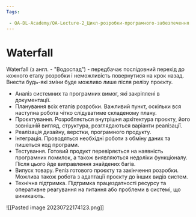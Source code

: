 ```yaml
---
Tags:
 
 - QA-DL-Academy/QA-Lecture-2_Цикл-розробки-програмного-забезпечення
---
```


# Waterfall

Waterfall (з англ. - "Водоспад") - передбачає послідовний перехід до кожного етапу розробки і неможливість повернутися на крок назад. Внести будь-які зміни буде можливо лише після релізу проєкту.

- Аналіз системних та програмних вимог, які закріплені в документації.
- Планування всіх етапів розробки. Важливий пункт, оскільки вся наступна робота чітко слідуватиме складеному плану.
- Проєктування. Розробляється внутрішня архітектура проєкту, його зовнішній вигляд, структура, розглядаються варіанти реалізації.
- Реалізація дизайну, верстки, програмного продукту.
- Інтеграція. Проводяться необхідні роботи з обміну даних та пишеться код програми.
- Тестування. Готовий продукт перевіряється на наявність програмних помилок, а також виявляються недоліки функціоналу. Після цього йде виправлення знайдених багів.
- Випуск товару. Реліз готового проєкту та закінчення розробки. Можлива також робота з адаптації проєкту до інших видів систем.
- Технічна підтримка. Підтримка працездатності ресурсу та оперативне реагування на питання або проблеми в системі, що виникають.

![[Pasted image 20230722174123.png]]